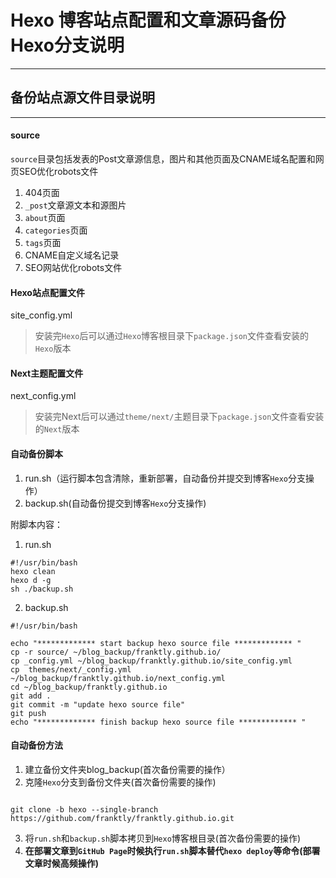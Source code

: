 # Hexo 博客站点配置和文章源码备份Hexo分支说明
***

## 备份站点源文件目录说明
***

#### source
`source`目录包括发表的Post文章源信息，图片和其他页面及CNAME域名配置和网页SEO优化robots文件
1. 404页面
2. `_post`文章源文本和源图片
3. `about`页面
4. `categories`页面
5. `tags`页面
6. CNAME自定义域名记录
7. SEO网站优化robots文件

#### Hexo站点配置文件
site_config.yml
>安装完`Hexo`后可以通过`Hexo`博客根目录下`package.json`文件查看安装的`Hexo`版本

#### Next主题配置文件
next_config.yml
>安装完Next后可以通过`theme/next/`主题目录下`package.json`文件查看安装的`Next`版本

#### 自动备份脚本
1. run.sh（运行脚本包含清除，重新部署，自动备份并提交到博客`Hexo`分支操作）
2. backup.sh(自动备份提交到博客`Hexo`分支操作)

附脚本内容：
1. run.sh
```
#!/usr/bin/bash
hexo clean
hexo d -g
sh ./backup.sh

```

2. backup.sh
```
#!/usr/bin/bash

echo "************* start backup hexo source file ************* "
cp -r source/ ~/blog_backup/franktly.github.io/
cp _config.yml ~/blog_backup/franktly.github.io/site_config.yml
cp  themes/next/_config.yml  ~/blog_backup/franktly.github.io/next_config.yml
cd ~/blog_backup/franktly.github.io
git add . 
git commit -m "update hexo source file"
git push
echo "************* finish backup hexo source file ************* "

```

#### 自动备份方法
1. 建立备份文件夹blog_backup(首次备份需要的操作）
2. 克隆`Hexo`分支到备份文件夹(首次备份需要的操作)
```

git clone -b hexo --single-branch https://github.com/franktly/franktly.github.io.git

```
3. 将`run.sh`和`backup.sh`脚本拷贝到`Hexo`博客根目录(首次备份需要的操作)
4. **在部署文章到`GitHub Page`时候执行`run.sh`脚本替代`hexo deploy`等命令(部署文章时候高频操作)**

